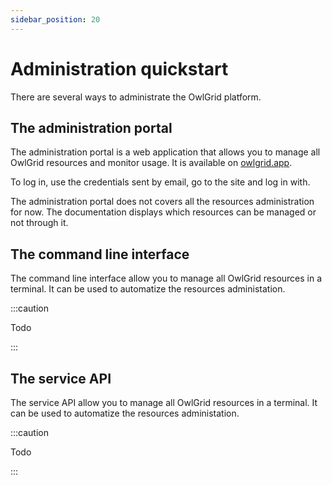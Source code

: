 ```yaml
---
sidebar_position: 20
---
```


# Administration quickstart

There are several ways to administrate the OwlGrid platform.

## The administration portal

The administration portal is a web application that allows you to manage all OwlGrid resources and monitor usage. It is available on [owlgrid.app](https://owlgrid.app).

To log in, use the credentials sent by email, go to the site and log in with.
 
The administration portal does not covers all the resources administration for now. The documentation displays which resources can be managed or not through it.

## The command line interface

The command line interface allow you to manage all OwlGrid resources in a terminal. It can be used to automatize the resources administation.

:::caution

Todo

:::

## The service API

The service API allow you to manage all OwlGrid resources in a terminal. It can be used to automatize the resources administation.

:::caution

Todo

:::